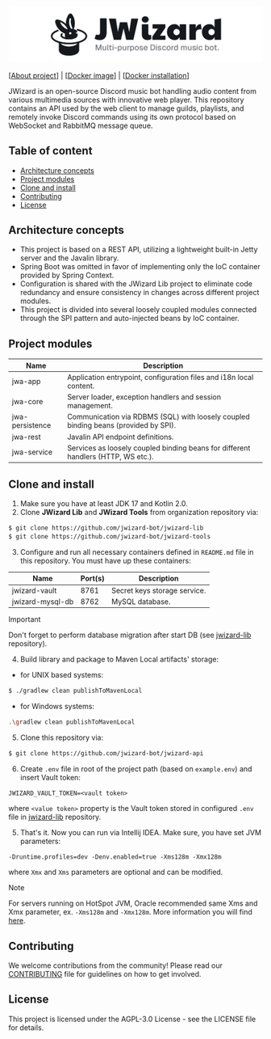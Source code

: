 ![](.github/banner.png)

[[About project](https://jwizard.pl/about)]
| [[Docker image](https://hub.docker.com/r/milosz08/jwizard-api)]
| [[Docker installation](./docker/README.md)]

JWizard is an open-source Discord music bot handling audio content from various multimedia sources
with innovative web player. This repository contains an API used by the web client to manage guilds,
playlists, and remotely invoke Discord commands using its own protocol based on WebSocket and
RabbitMQ message queue.

## Table of content

* [Architecture concepts](#architecture-concepts)
* [Project modules](#project-modules)
* [Clone and install](#clone-and-install)
* [Contributing](#contributing)
* [License](#license)

## Architecture concepts

* This project is based on a REST API, utilizing a lightweight built-in Jetty server and the Javalin
  library.
* Spring Boot was omitted in favor of implementing only the IoC container provided by Spring
  Context.
* Configuration is shared with the JWizard Lib project to eliminate code redundancy and ensure
  consistency in changes across different project modules.
* This project is divided into several loosely coupled modules connected through the SPI pattern and
  auto-injected beans by IoC container.

## Project modules

| Name            | Description                                                                         |
|-----------------|-------------------------------------------------------------------------------------|
| jwa-app         | Application entrypoint, configuration files and i18n local content.                 |
| jwa-core        | Server loader, exception handlers and session management.                           |
| jwa-persistence | Communication via RDBMS (SQL) with loosely coupled binding beans (provided by SPI). |
| jwa-rest        | Javalin API endpoint definitions.                                                   |
| jwa-service     | Services as loosely coupled binding beans for different handlers (HTTP, WS etc.).   |

## Clone and install

1. Make sure you have at least JDK 17 and Kotlin 2.0.
2. Clone **JWizard Lib** and **JWizard Tools** from organization repository via:

```bash
$ git clone https://github.com/jwizard-bot/jwizard-lib
$ git clone https://github.com/jwizard-bot/jwizard-tools
```

3. Configure and run all necessary containers defined in `README.md` file in this repository. You
   must have up these containers:

| Name             | Port(s) | Description                  |
|------------------|---------|------------------------------|
| jwizard-vault    | 8761    | Secret keys storage service. |
| jwizard-mysql-db | 8762    | MySQL database.              |

> [!IMPORTANT]
> Don't forget to perform database migration after start DB (see
> [jwizard-lib](https://github.com/jwizard-bot/jwizard-lib) repository).

4. Build library and package to Maven Local artifacts' storage:

* for UNIX based systems:

```bash
$ ./gradlew clean publishToMavenLocal
```

* for Windows systems:

```bash
.\gradlew clean publishToMavenLocal
```

5. Clone this repository via:

```bash
$ git clone https://github.com/jwizard-bot/jwizard-api
```

6. Create `.env` file in root of the project path (based on `example.env`) and insert Vault token:

```properties
JWIZARD_VAULT_TOKEN=<vault token>
```

where `<value token>` property is the Vault token stored in configured `.env` file
in [jwizard-lib](https://github.com/jwizard-bot/jwizard-lib) repository.

5. That's it. Now you can run via Intellij IDEA. Make sure, you have set JVM parameters:

```
-Druntime.profiles=dev -Denv.enabled=true -Xms128m -Xmx128m
```

where `Xmx` and `Xms` parameters are optional and can be modified.

> [!NOTE]
> For servers running on HotSpot JVM, Oracle recommended same Xms and Xmx parameter, ex. `-Xms128m`
> and `-Xmx128m`. More information you will find
> [here](https://docs.oracle.com/cd/E74363_01/ohi_vbp_-_installation_guide--20160224-094432-html-chunked/s66.html).

## Contributing

We welcome contributions from the community! Please read our [CONTRIBUTING](./CONTRIBUTING.md) file
for guidelines on how to get involved.

## License

This project is licensed under the AGPL-3.0 License - see the LICENSE file for details.
